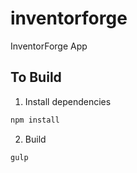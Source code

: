 # inventorforge
InventorForge App

## To Build

1. Install dependencies

```bash
npm install
```

2. Build

```bash
gulp
```

